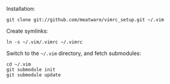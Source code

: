 Installation:

    git clone git://github.com/meatware/vimrc_setup.git ~/.vim

Create symlinks:

    ln -s ~/.vim/.vimrc ~/.vimrc

Switch to the `~/.vim` directory, and fetch submodules:

    cd ~/.vim
    git submodule init
    git submodule update
